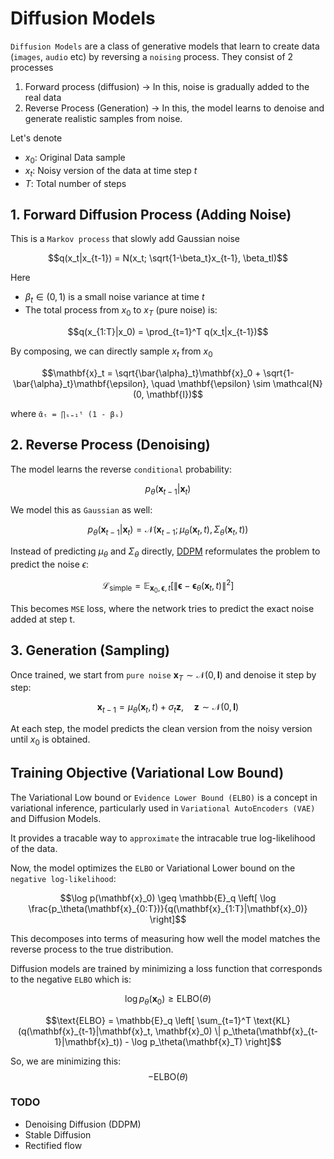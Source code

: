 # Diffusion Models
`Diffusion Models` are a class of generative models that learn to create data (`images`, `audio` etc) by reversing a `noising` process.
They consist of 2 processes
1. Forward process (diffusion) -> In this, noise is gradually added to the real data
2. Reverse Process (Generation) -> In this, the model learns to denoise and generate realistic samples from noise.

Let's denote
- $x_0$: Original Data sample
- $x_t$: Noisy version of the data at time step $t$
- $T$: Total number of steps 

## 1. Forward Diffusion Process (Adding Noise)
This is a `Markov process` that slowly add Gaussian noise

$$q(x_t|x_{t-1}) = N(x_t; \sqrt{1-\beta_t}x_{t-1}, \beta_tI)$$

Here

* $\beta_t \in (0, 1)$ is a small noise variance at time $t$
* The total process from $x_0$ to $x_T$ (pure noise) is:

$$q(x_{1:T}|x_0) = \prod_{t=1}^T q(x_t|x_{t-1})$$

By composing, we can directly sample $x_t$ from $x_0$

$$\mathbf{x}_t = \sqrt{\bar{\alpha}_t}\mathbf{x}_0 + \sqrt{1-\bar{\alpha}_t}\mathbf{\epsilon}, \quad \mathbf{\epsilon} \sim \mathcal{N}(0, \mathbf{I})$$

where `ᾱₜ = ∏ₛ₌₁ᵗ (1 - βₛ)`


## 2. Reverse Process (Denoising)
The model learns the reverse `conditional` probability:

$$p_\theta(\mathbf{x}_{t-1}|\mathbf{x}_t)$$

We model this as `Gaussian` as well:

$$p_{\theta}(\mathbf{x}_{t-1}|\mathbf{x}_t) = \mathcal{N}(\mathbf{x}_{t-1}; \mu_\theta(\mathbf{x}_t, t), \Sigma_{\theta}(\mathbf{x}_t, t))$$

Instead of predicting $\mu_{\theta}$ and $\Sigma_{\theta}$ directly, [DDPM](https://arxiv.org/abs/2006.11239) reformulates the problem to predict the noise $\epsilon$:

$$\mathcal{L}_{\text{simple}} = \mathbb{E}_{\mathbf{x}_0, \mathbf{\epsilon}, t} \left[ \|\mathbf{\epsilon} - \mathbf{\epsilon}_\theta(\mathbf{x}_t, t)\|^2 \right]$$

This becomes `MSE` loss, where the network tries to predict the exact noise added at step t.

## 3. Generation (Sampling)
Once trained, we start from `pure noise` $\mathbf{x}_T \sim \mathcal{N}(0, \mathbf{I})$ and denoise it step by step:

$$\mathbf{x}_{t-1} = \mu_{\theta}(\mathbf{x}_t, t) + \sigma_t\mathbf{z}, \quad \mathbf{z} \sim \mathcal{N}(0, \mathbf{I})$$

At each step, the model predicts the clean version from the noisy version until $x_0$ is obtained.

## Training Objective (Variational Low Bound)
The Variational Low bound or `Evidence Lower Bound (ELBO)` is a concept in variational inference, particularly used in `Variational AutoEncoders (VAE)` and Diffusion Models.

It provides a tracable way to `approximate` the intracable true log-likelihood of the data.

Now, the model optimizes the `ELBO` or Variational Lower bound on the `negative log-likelihood`:

$$\log p(\mathbf{x}_0) \geq \mathbb{E}_q \left[ \log \frac{p_\theta(\mathbf{x}_{0:T})}{q(\mathbf{x}_{1:T}|\mathbf{x}_0)} \right]$$

This decomposes into terms of measuring how well the model matches the reverse process to the true distribution.

Diffusion models are trained by minimizing a loss function that corresponds to the negative `ELBO` which is:

$$\log p_{\theta}(\mathbf{x}_0) \geq \text{ELBO}(\theta)$$

$$\text{ELBO} = \mathbb{E}_q \left[ \sum_{t=1}^T \text{KL}(q(\mathbf{x}_{t-1}|\mathbf{x}_t, \mathbf{x}_0) \| p_\theta(\mathbf{x}_{t-1}|\mathbf{x}_t)) - \log p_\theta(\mathbf{x}_T) \right]$$

So, we are minimizing this:
$$-\text{ELBO}(\theta)$$

### TODO
* Denoising Diffusion (DDPM)
* Stable Diffusion
* Rectified flow